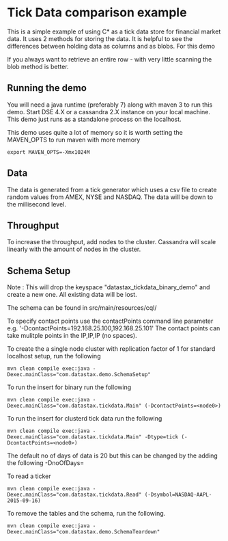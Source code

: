 Tick Data comparison example
========================================================

This is a simple example of using C* as a tick data store for financial market data. It uses 2 methods for storing 
the data. It is helpful to see the differences between holding data as columns and as blobs. For this demo 

If you always want to retrieve an entire row - with very little scanning the blob method is better. 

## Running the demo 

You will need a java runtime (preferably 7) along with maven 3 to run this demo. Start DSE 4.X or a cassandra 2.X instance on your local machine. This demo just runs as a standalone process on the localhost.

This demo uses quite a lot of memory so it is worth setting the MAVEN_OPTS to run maven with more memory

    export MAVEN_OPTS=-Xmx1024M

## Data 

The data is generated from a tick generator which uses a csv file to create random values from AMEX, NYSE and NASDAQ. The data will be down to the millisecond level. 

## Throughput 

To increase the throughput, add nodes to the cluster. Cassandra will scale linearly with the amount of nodes in the cluster.

## Schema Setup
Note : This will drop the keyspace "datastax_tickdata_binary_demo" and create a new one. All existing data will be lost. 

The schema can be found in src/main/resources/cql/

To specify contact points use the contactPoints command line parameter e.g. '-DcontactPoints=192.168.25.100,192.168.25.101'
The contact points can take mulitple points in the IP,IP,IP (no spaces).

To create the a single node cluster with replication factor of 1 for standard localhost setup, run the following

    mvn clean compile exec:java -Dexec.mainClass="com.datastax.demo.SchemaSetup"

To run the insert for binary run the following 

    mvn clean compile exec:java -Dexec.mainClass="com.datastax.tickdata.Main" (-DcontactPoints=<node0>)


To run the insert for clusterd tick data  run the following 

    mvn clean compile exec:java -Dexec.mainClass="com.datastax.tickdata.Main" -Dtype=tick (-DcontactPoints=<node0>)

The default no of days of data is 20 but this can be changed by the adding the following -DnoOfDays=

To read a ticker

	mvn clean compile exec:java -Dexec.mainClass="com.datastax.tickdata.Read" (-Dsymbol=NASDAQ-AAPL-2015-09-16)

To remove the tables and the schema, run the following.

    mvn clean compile exec:java -Dexec.mainClass="com.datastax.demo.SchemaTeardown"
	
